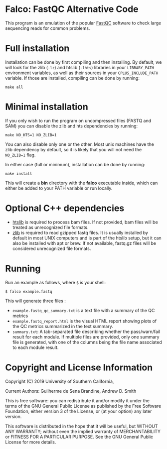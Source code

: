# Falco: FastQC Alternative Code
This program is an emulation of the popular
[FastQC](https://www.bioinformatics.babraham.ac.uk/projects/fastqc) software to
check large sequencing reads for common problems.

Full installation
============
Installation can be done by first compiling and then installing. By default, we
will look for the zlib (`-lz`) and htslib (`-lhts`) libraries in your
`LIBRARY_PATH` environment variables, as well as their sources in your
`CPLUS_INCLUDE_PATH` variable. If those are installed, compiling can be done by
running:
```
make all
```

Minimal installation
============
If you only wish to run the program on uncompressed files (FASTQ and SAM) you
can disable the zlib and hts dependencies by running:

```
make NO_HTS=1 NO_ZLIB=1
```
You can also disable only one or the other. Most unix machines have the zlib
dependency by default, so it is likely that you will not need the `NO_ZLIB=1`
flag.

In either case (full or minimum), installation can be done by running:
```
make install
```
This will create a **bin** directory with the **falco** executable inside, which
can either be added to your PATH variable or run locally.

Optional C++ dependencies
============
 * [htslib](https://github.com/samtools/htslib) is required to process bam
   files. If not provided, bam files will be treated as unrecognized file
   formats.
 * [zlib](https://zlib.net) is required to read gzipped fastq files. It is
   usually installed by default in most UNIX computers and is part of the htslib
   setup, but it can also be installed with apt or brew. If not available,
   fastq.gz files will be considered unrecognized file formats.

Running
=======

Run an example as follows, where `$` is your shell:
```
$ falco example.fastq
```

This will generate three files :
 * ``example.fastq_qc_summary.txt`` is a text file with a summary of the QC
   metrics
 * ``example.fastq_report.html`` is the visual HTML report showing plots of the
   QC metrics summarized in the text summary.
* ``summary.txt``: A tab-separated file describing whether the pass/warn/fail
  result for each module. If multiple files are provided, only one summary file
  is generated, with one of the columns being the file name associated to each
  module result.

Copyright and License Information
=================================

Copyright (C) 2019
University of Southern California,

Current Authors: Guilherme de Sena Brandine, Andrew D. Smith

This is free software: you can redistribute it and/or modify it under
the terms of the GNU General Public License as published by the Free
Software Foundation, either version 3 of the License, or (at your
option) any later version.

This software is distributed in the hope that it will be useful, but
WITHOUT ANY WARRANTY; without even the implied warranty of
MERCHANTABILITY or FITNESS FOR A PARTICULAR PURPOSE.  See the GNU
General Public License for more details.

